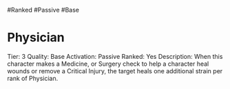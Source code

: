 #Ranked
#Passive
#Base
# Physician
Tier: 3
Quality: Base
Activation: Passive
Ranked: Yes
Description: When this character makes a Medicine, or Surgery check to help a character heal wounds or remove a Critical Injury, the target heals one additional strain per rank of Physician.